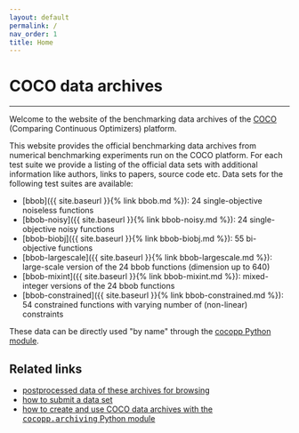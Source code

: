 ```yaml
---
layout: default
permalink: /
nav_order: 1
title: Home
---
```


# COCO data archives  #
---
Welcome to the website of the benchmarking data archives of the [COCO](https://github.com/numbbo/coco) (Comparing Continuous Optimizers) platform. 

This website provides the official benchmarking data archives from numerical benchmarking experiments run on the COCO platform. For each test suite we provide a listing of the official data sets with additional information like authors, links to papers, source code etc. Data sets for the following test suites are available: 

* [bbob]({{ site.baseurl }}{% link bbob.md %}): 24 single-objective noiseless functions
* [bbob-noisy]({{ site.baseurl }}{% link bbob-noisy.md %}): 24 single-objective noisy functions
* [bbob-biobj]({{ site.baseurl }}{% link bbob-biobj.md %}): 55 bi-objective functions
* [bbob-largescale]({{ site.baseurl }}{% link bbob-largescale.md %}): large-scale version of the 24 bbob functions (dimension up to 640)
* [bbob-mixint]({{ site.baseurl }}{% link bbob-mixint.md %}): mixed-integer versions of the 24 bbob functions
* [bbob-constrained]({{ site.baseurl }}{% link bbob-constrained.md %}): 54 constrained functions with varying number of (non-linear) constraints

These data can be directly used "by name" through the [cocopp Python module](https://pypi.org/project/cocopp).

<h2>Related links</h2>
<ul><li><a href="https://numbbo.github.io/ppdata-archive">
    postprocessed data of these archives for browsing</a>
</li><li><a href="https://github.com/numbbo/coco/blob/master/howtos/publish-a-dataset-howto.md">
  how to submit a data set</a>
</li><li>
  <a href="https://github.com/numbbo/coco/blob/master/code-postprocessing/cocopp/archiving.py">
  how to create and use COCO data archives with the <tt>cocopp.archiving</tt> Python module</a>
</li></ul>

<link rel="stylesheet" href="{{ '/assets/css/custom.css' | relative_url }}"/>
